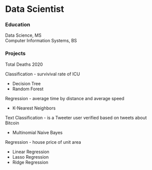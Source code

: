 # Data Scientist

### Education
Data Science, MS <br />
Computer Information Systems, BS

### Projects
Total Deaths 2020 <br />

Classification - survivival rate of ICU <br />
* Decision Tree
* Random Forest

Regression - average time by distance and average speed
* K-Nearest Neighbors

Text Classification - is a Tweeter user verified based on tweets about Bitcoin
* Multinomial Naive Bayes

Regression - house price of unit area
* Linear Regression
* Lasso Regression
* Ridge Regression

